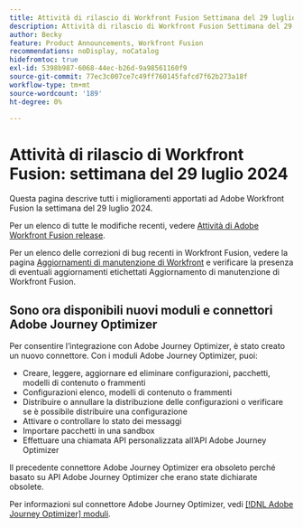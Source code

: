 ```yaml
---
title: Attività di rilascio di Workfront Fusion Settimana del 29 luglio 2024
description: Attività di rilascio di Workfront Fusion Settimana del 29 luglio 2024
author: Becky
feature: Product Announcements, Workfront Fusion
recommendations: noDisplay, noCatalog
hidefromtoc: true
exl-id: 5398b987-6068-44ec-b26d-9a98561160f9
source-git-commit: 77ec3c007ce7c49ff760145fafcd7f62b273a18f
workflow-type: tm+mt
source-wordcount: '189'
ht-degree: 0%

---
```


# Attività di rilascio di Workfront Fusion: settimana del 29 luglio 2024

Questa pagina descrive tutti i miglioramenti apportati ad Adobe Workfront Fusion la settimana del 29 luglio 2024.

Per un elenco di tutte le modifiche recenti, vedere [Attività di Adobe Workfront Fusion release](/help/workfront-fusion/fusion-product-releases/fusion-release-activity.md).

Per un elenco delle correzioni di bug recenti in Workfront Fusion, vedere la pagina [Aggiornamenti di manutenzione di Workfront](https://experienceleague.adobe.com/docs/workfront-known-issues/releases/current-updates.html?lang=it) e verificare la presenza di eventuali aggiornamenti etichettati Aggiornamento di manutenzione di Workfront Fusion.

## Sono ora disponibili nuovi moduli e connettori Adobe Journey Optimizer

Per consentire l’integrazione con Adobe Journey Optimizer, è stato creato un nuovo connettore. Con i moduli Adobe Journey Optimizer, puoi:

* Creare, leggere, aggiornare ed eliminare configurazioni, pacchetti, modelli di contenuto o frammenti
* Configurazioni elenco, modelli di contenuto o frammenti
* Distribuire o annullare la distribuzione delle configurazioni o verificare se è possibile distribuire una configurazione
* Attivare o controllare lo stato dei messaggi
* Importare pacchetti in una sandbox
* Effettuare una chiamata API personalizzata all’API Adobe Journey Optimizer

Il precedente connettore Adobe Journey Optimizer era obsoleto perché basato su API Adobe Journey Optimizer che erano state dichiarate obsolete.

Per informazioni sul connettore Adobe Journey Optimizer, vedi [[!DNL Adobe Journey Optimizer] moduli](/help/workfront-fusion/references/apps-and-modules/adobe-connectors/adobe-journey-optimizer-modules.md).

